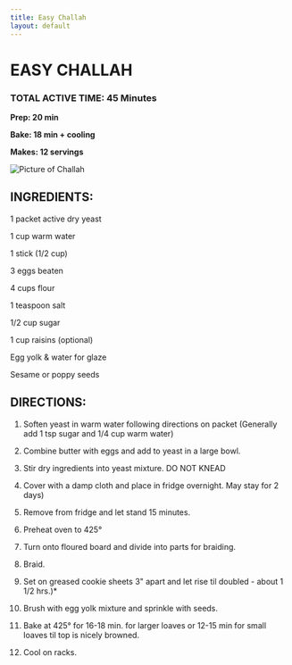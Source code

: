 ```yaml
---
title: Easy Challah
layout: default
---
```


# EASY CHALLAH

### TOTAL ACTIVE TIME: 45 Minutes
**Prep: 20 min**

**Bake: 18 min + cooling**

**Makes: 12 servings**

![Picture of Challah](http://daytonjewishobserver.org/wp-content/uploads/2016/07/challah.jpg "Challah")

## INGREDIENTS:

1 packet active dry yeast

1 cup warm water

1 stick (1/2 cup)

3 eggs beaten

4 cups flour

1 teaspoon salt

1/2 cup sugar

1 cup raisins (optional)

Egg yolk & water for glaze

Sesame or poppy seeds

## DIRECTIONS:
1. Soften yeast in warm water following directions on packet (Generally add 1 tsp sugar and 1/4 cup warm water)

2. Combine butter with eggs and add to yeast in a large bowl.

3. Stir dry ingredients into yeast mixture. DO NOT KNEAD

4. Cover with a damp cloth and place in fridge overnight. May stay for 2 days)

5. Remove from fridge and let stand 15 minutes.

6. Preheat oven to 425° 

7. Turn onto floured board and divide into parts for braiding.

8. Braid.

9. Set on greased cookie sheets 3" apart and let rise til doubled - about 1 1/2 hrs.)*

10. Brush with egg yolk mixture and sprinkle with seeds.

11. Bake at 425° for 16-18 min. for larger loaves or 12-15 min for small loaves til top is nicely browned.

12. Cool on racks.
